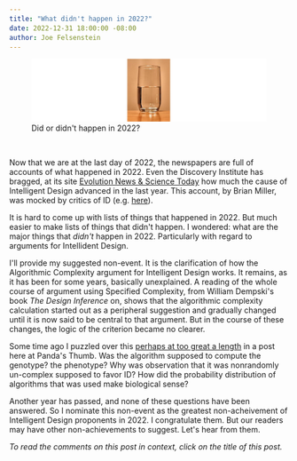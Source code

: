 ```yaml
---
title: "What didn't happen in 2022?"
date: 2022-12-31 18:00:00 -08:00
author: Joe Felsenstein
---
```


<figure><img src="/uploads/2022/GlassHalfFull.jpg" alt=Image of glass-half-full/><figcaption?<div align="center">Did or didn't happen in 2022?</div></figcaption></figure>

<p>&nbsp;</p>

Now that we are at the last day of 2022, the newspapers are full of accounts of what happened in 2022.  Even the Discovery Institute has bragged, at its site [Evolution News &amp; Science Today](https://evolutionnews.org/2022/12/the-year-in-review-intelligent-design-grows-in-influence-and-depth/)
how much the cause of Intelligent Design advanced in the last year.  This account, by Brian Miller, was mocked by critics of ID (e.g. [here](https://freethoughtblogs.com/pharyngula/2022/12/30/the-enduring-futility-of-intelligent-design-creationism/)).

It is hard to come up with lists of things that happened in 2022.  But much easier to make lists of things that didn't happen.  I wondered: what are the major things 
that _didn't_ happen in 2022.  Particularly with regard to arguments for Intellident Design.

I'll provide my suggested non-event.   It is the clarification of how the Algorithmic Complexity argument for Intelligent Design works.  It remains, as it has been 
for some years, basically unexplained.  A reading of the whole course of argument using Specified Complexity, from William Dempski's book _The Design Inference_ on, 
shows that the algorithmic complexity calculation started out as a peripheral suggestion and gradually changed until it is now said to be central to that 
argument.  But in the course of these changes, the logic of the criterion became no clearer.

Some time ago I puzzled over this [perhaps at too great a length](https://pandasthumb.org/archives/2019/12/Is-Algorithmic-Specified-Complexity-Useless-for-Analyzing-Evolution.html) in a post here at Panda's Thumb.  Was the algorithm supposed to compute the genotype?  the phenotype? 
Why was observation that it was nonrandomly un-complex supposed to favor ID?  How did the probability distribution of algorithms that was used make biological sense? 

Another year has passed, and none of these questions have been answered.  So I nominate this non-event as the greatest non-acheivement of Intelligent Design proponents 
in 2022.  I congratulate them.  But our readers may have other non-achievements to suggest.  Let's hear from them.

_To read the comments on this post in context, click on the title of this post._
